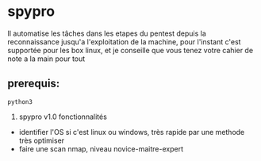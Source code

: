 # spypro
Il automatise les tâches dans les etapes du pentest depuis la reconnaissance jusqu'a l'exploitation
de la machine, pour l'instant c'est supportée pour les box linux, et je conseille que vous tenez 
votre cahier de note a la main pour tout

 ## prerequis: 
`python3`


1. spypro v1.0 fonctionnalités
- identifier l'OS si c'est linux ou windows, très rapide par une methode très optimiser
- faire une scan nmap, niveau novice-maitre-expert

